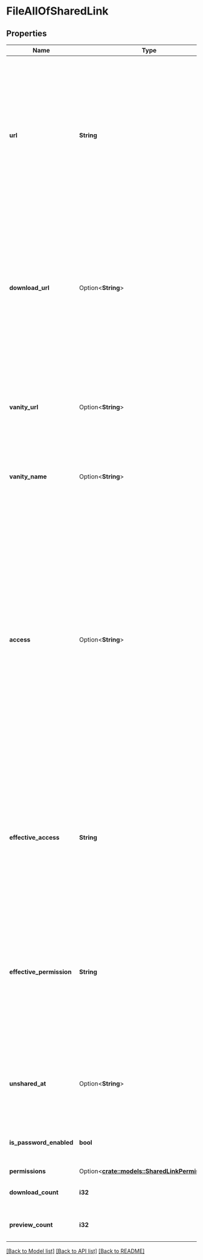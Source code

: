 # FileAllOfSharedLink

## Properties

Name | Type | Description | Notes
------------ | ------------- | ------------- | -------------
**url** | **String** | The URL that can be used to access the item on Box.  This URL will display the item in Box's preview UI where the file can be downloaded if allowed.  This URL will continue to work even when a custom `vanity_url` has been set for this shared link. | 
**download_url** | Option<**String**> | A URL that can be used to download the file. This URL can be used in a browser to download the file. This URL includes the file extension so that the file will be saved with the right file type.  This property will be `null` for folders. | [optional]
**vanity_url** | Option<**String**> | The \"Custom URL\" that can also be used to preview the item on Box.  Custom URLs can only be created or modified in the Box Web application. | [optional]
**vanity_name** | Option<**String**> | The custom name of a shared link, as used in the `vanity_url` field. | [optional]
**access** | Option<**String**> | The access level for this shared link.  * `open` - provides access to this item to anyone with this link * `company` - only provides access to this item to people the same company * `collaborators` - only provides access to this item to people who are    collaborators on this item  If this field is omitted when creating the shared link, the access level will be set to the default access level specified by the enterprise admin. | [optional]
**effective_access** | **String** | The effective access level for the shared link. This can be a more restrictive access level than the value in the `access` field when the enterprise settings restrict the allowed access levels. | 
**effective_permission** | **String** | The effective permissions for this shared link. These result in the more restrictive combination of the share link permissions and the item permissions set by the administrator, the owner, and any ancestor item such as a folder. | 
**unshared_at** | Option<**String**> | The date and time when this link will be unshared. This field can only be set by users with paid accounts. | [optional]
**is_password_enabled** | **bool** | Defines if the shared link requires a password to access the item. | 
**permissions** | Option<[**crate::models::SharedLinkPermissions**](Shared_link_permissions.md)> |  | [optional]
**download_count** | **i32** | The number of times this item has been downloaded. | 
**preview_count** | **i32** | The number of times this item has been previewed. | 

[[Back to Model list]](../README.md#documentation-for-models) [[Back to API list]](../README.md#documentation-for-api-endpoints) [[Back to README]](../README.md)


